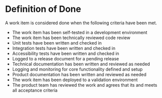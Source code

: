 # Definition of Done
A work item is considered done when the following criteria have been met.

- The work item has been self-tested in a development environment
- The work item has been technically reviewed code review
- Unit tests have been written and checked in
- Integration tests have been written and checked in
- Accessibility tests have been written and checked in
- Logged to a release document for a pending release
- Technical documentation has been written and reviewed as needed
- Logging and monitoring for core functionality defined and setup
- Product documentation has been written and reviewed as needed
- The work item has been deployed to a validation environment
- The product team has reviewed the work and agrees that its and meets all acceptance criteria
